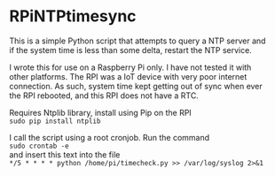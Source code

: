 # RPiNTPtimesync

This is a simple Python script that attempts to query a NTP server and  
if the system time is less than some delta, restart the NTP service.  

I wrote this for use on a Raspberry Pi only.  I have not tested it with  
other platforms.  The RPI was a IoT device with very poor internet  
connection. As such, system time kept getting out of sync when ever  
the RPI rebooted, and this RPI does not have a RTC.  

Requires Ntplib library, install using Pip on the RPI  
`sudo pip install ntplib`  

I call the script using a root cronjob. Run the command  
`sudo crontab -e`  
and insert this text into the file  
`*/5 * * * * python /home/pi/timecheck.py >> /var/log/syslog 2>&1`  


